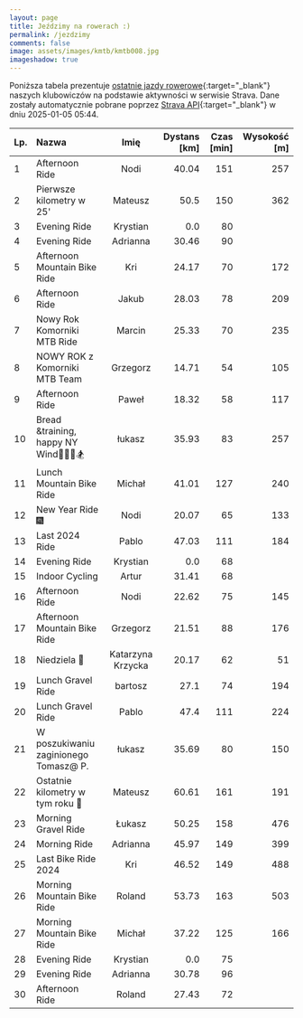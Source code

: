 ```yaml
---
layout: page
title: Jeździmy na rowerach :)
permalink: /jezdzimy
comments: false
image: assets/images/kmtb/kmtb008.jpg
imageshadow: true
---
```


Poniższa tabela prezentuje [ostatnie jazdy rowerowe](https://www.strava.com/clubs/336381){:target="_blank"} naszych klubowiczów na podstawie aktywności w serwisie Strava. Dane zostały automatycznie pobrane poprzez [Strava API](https://developers.strava.com/docs/reference/#api-Clubs-getClubActivitiesById){:target="_blank"} w dniu 2025-01-05 05:44.

Lp. | Nazwa | Imię | Dystans [km] | Czas [min] | Wysokość [m]
:--- | :--- | :---: | ---: | ---: | ---:
1|Afternoon Ride|Nodi|40.04|151|257
2|Pierwsze kilometry w 25'|Mateusz|50.5|150|362
3|Evening Ride|Krystian|0.0|80|
4|Evening Ride|Adrianna|30.46|90|
5|Afternoon Mountain Bike Ride|Kri|24.17|70|172
6|Afternoon Ride|Jakub|28.03|78|209
7|Nowy Rok Komorniki MTB Ride|Marcin|25.33|70|235
8|NOWY ROK z Komorniki MTB Team|Grzegorz|14.71|54|105
9|Afternoon Ride|Paweł|18.32|58|117
10|Bread &training, happy NY Wind💨💯🚴🏂|łukasz|35.93|83|257
11|Lunch Mountain Bike Ride|Michał|41.01|127|240
12|New Year Ride 🎆|Nodi|20.07|65|133
13|Last 2024 Ride|Pablo|47.03|111|184
14|Evening Ride|Krystian|0.0|68|
15|Indoor Cycling|Artur|31.41|68|
16|Afternoon Ride|Nodi|22.62|75|145
17|Afternoon Mountain Bike Ride|Grzegorz|21.51|88|176
18|Niedziela 🚴|Katarzyna Krzycka|20.17|62|51
19|Lunch Gravel Ride|bartosz|27.1|74|194
20|Lunch Gravel Ride|Pablo|47.4|111|224
21|W poszukiwaniu zaginionego Tomasz@ P.|łukasz|35.69|80|150
22|Ostatnie kilometry w tym roku 🥹|Mateusz|60.61|161|191
23|Morning Gravel Ride|Łukasz|50.25|158|476
24|Morning Ride|Adrianna|45.97|149|399
25|Last Bike Ride 2024|Kri|46.52|149|488
26|Morning Mountain Bike Ride|Roland|53.73|163|503
27|Morning Mountain Bike Ride|Michał|37.22|125|166
28|Evening Ride|Krystian|0.0|75|
29|Evening Ride|Adrianna|30.78|96|
30|Afternoon Ride|Roland|27.43|72|
